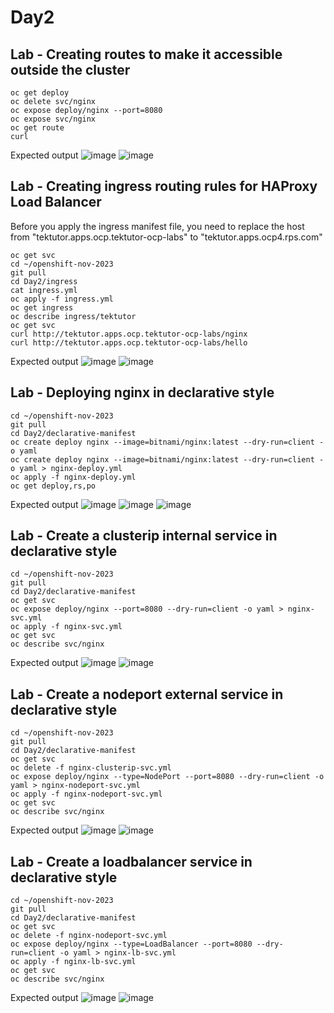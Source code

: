 # Day2

## Lab - Creating routes to make it accessible outside the cluster
```
oc get deploy
oc delete svc/nginx
oc expose deploy/nginx --port=8080
oc expose svc/nginx
oc get route
curl 
```

Expected output
![image](https://github.com/tektutor/openshift-nov-2023/assets/12674043/f755638b-4b5e-4d70-bca5-644ab0f1e252)
![image](https://github.com/tektutor/openshift-nov-2023/assets/12674043/7aa71a69-60ed-43c0-a817-64a1910bd481)

## Lab - Creating ingress routing rules for HAProxy Load Balancer
Before you apply the ingress manifest file, you need to replace the host from "tektutor.apps.ocp.tektutor-ocp-labs" to "tektutor.apps.ocp4.rps.com"

```
oc get svc
cd ~/openshift-nov-2023
git pull
cd Day2/ingress
cat ingress.yml
oc apply -f ingress.yml
oc get ingress
oc describe ingress/tektutor
oc get svc
curl http://tektutor.apps.ocp.tektutor-ocp-labs/nginx
curl http://tektutor.apps.ocp.tektutor-ocp-labs/hello
```

Expected output
![image](https://github.com/tektutor/openshift-nov-2023/assets/12674043/76ae8b1c-fec9-4f0e-a315-79824118b51e)
![image](https://github.com/tektutor/openshift-nov-2023/assets/12674043/6d0d22bd-da5b-42cc-99ac-cff805815b0f)

## Lab - Deploying nginx in declarative style
```
cd ~/openshift-nov-2023
git pull
cd Day2/declarative-manifest
oc create deploy nginx --image=bitnami/nginx:latest --dry-run=client -o yaml
oc create deploy nginx --image=bitnami/nginx:latest --dry-run=client -o yaml > nginx-deploy.yml
oc apply -f nginx-deploy.yml
oc get deploy,rs,po
```

Expected output
![image](https://github.com/tektutor/openshift-nov-2023/assets/12674043/054ffc61-5f75-4fd1-9f80-0d03a3102bd1)
![image](https://github.com/tektutor/openshift-nov-2023/assets/12674043/c16cd6e9-4ba1-400b-b7fb-5b221efb6ee9)
![image](https://github.com/tektutor/openshift-nov-2023/assets/12674043/fafe4f8c-e32f-4b07-be09-d4b43eace88e)

## Lab - Create a clusterip internal service in declarative style
```
cd ~/openshift-nov-2023
git pull
cd Day2/declarative-manifest
oc get svc
oc expose deploy/nginx --port=8080 --dry-run=client -o yaml > nginx-svc.yml
oc apply -f nginx-svc.yml
oc get svc
oc describe svc/nginx
```

Expected output
![image](https://github.com/tektutor/openshift-nov-2023/assets/12674043/90c1ad0b-ab68-42cd-bc6f-8bb1fbeceda4)
![image](https://github.com/tektutor/openshift-nov-2023/assets/12674043/36737339-7568-4e1d-b274-15e5687dcfc1)

## Lab - Create a nodeport external service in declarative style
```
cd ~/openshift-nov-2023
git pull
cd Day2/declarative-manifest
oc get svc
oc delete -f nginx-clusterip-svc.yml
oc expose deploy/nginx --type=NodePort --port=8080 --dry-run=client -o yaml > nginx-nodeport-svc.yml
oc apply -f nginx-nodeport-svc.yml
oc get svc
oc describe svc/nginx
```

Expected output
![image](https://github.com/tektutor/openshift-nov-2023/assets/12674043/d477afef-36c9-4b04-8dba-cb7f60d2e93d)
![image](https://github.com/tektutor/openshift-nov-2023/assets/12674043/6c5248d7-75c8-4890-997c-c2e200c921f4)


## Lab - Create a loadbalancer service in declarative style
```
cd ~/openshift-nov-2023
git pull
cd Day2/declarative-manifest
oc get svc
oc delete -f nginx-nodeport-svc.yml
oc expose deploy/nginx --type=LoadBalancer --port=8080 --dry-run=client -o yaml > nginx-lb-svc.yml
oc apply -f nginx-lb-svc.yml
oc get svc
oc describe svc/nginx
```


Expected output
![image](https://github.com/tektutor/openshift-nov-2023/assets/12674043/335fce62-a1c7-4e8f-acf8-4fddb6ea65bf)
![image](https://github.com/tektutor/openshift-nov-2023/assets/12674043/c21b3e60-8b66-48cf-b6cf-e5484513e575)
